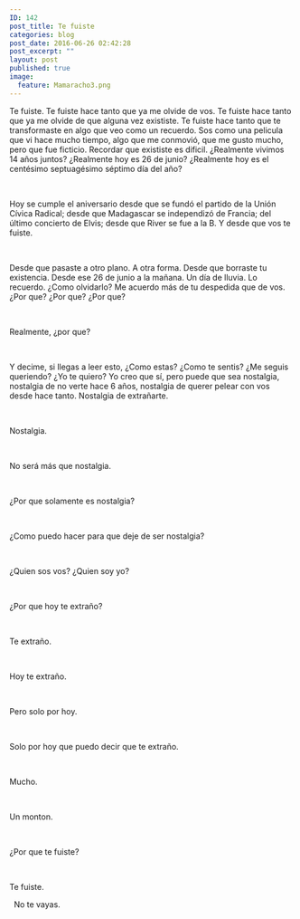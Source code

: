```yaml
---
ID: 142
post_title: Te fuiste
categories: blog
post_date: 2016-06-26 02:42:28
post_excerpt: ""
layout: post
published: true
image:
  feature: Mamaracho3.png
---
```

<span style="font-weight: 400;">Te fuiste. Te fuiste hace tanto que ya me olvide de vos. Te fuiste hace tanto que ya me olvide de que alguna vez exististe. Te fuiste hace tanto que te transformaste en algo que veo como un recuerdo. Sos como una pelicula que vi hace mucho tiempo, algo que me conmovió, que me gusto mucho, pero que fue ficticio. Recordar que exististe es dificil. ¿Realmente vivimos 14 años juntos? ¿Realmente hoy es 26 de junio? ¿Realmente hoy es el centésimo septuagésimo séptimo día del año?</span>

&nbsp;

<span style="font-weight: 400;">Hoy se cumple el aniversario desde que se fundó el partido de la Unión Cívica Radical; desde que Madagascar se independizó de Francia; del último concierto de Elvis; desde que River se fue a la B. Y desde que vos te fuiste.</span>

&nbsp;

<span style="font-weight: 400;">Desde que pasaste a otro plano. A otra forma. Desde que borraste tu existencia. Desde ese 26 de junio a la mañana. Un día de lluvia. Lo recuerdo. ¿Como olvidarlo? Me acuerdo más de tu despedida que de vos. ¿Por que? ¿Por que? ¿Por que?</span>

&nbsp;

<span style="font-weight: 400;">Realmente, ¿por que?</span>

&nbsp;

<span style="font-weight: 400;">Y decime, si llegas a leer esto, ¿Como estas? ¿Como te sentis? ¿Me seguis queriendo? ¿Yo te quiero? Yo creo que sí, pero puede que sea nostalgia, nostalgia de no verte hace 6 años, nostalgia de querer pelear con vos desde hace tanto. Nostalgia de extrañarte.</span>

&nbsp;

<span style="font-weight: 400;">Nostalgia.</span>

&nbsp;

<span style="font-weight: 400;">No será más que nostalgia.</span>

&nbsp;

<span style="font-weight: 400;">¿Por que solamente es nostalgia?</span>

&nbsp;

<span style="font-weight: 400;">¿Como puedo hacer para que deje de ser nostalgia?</span>

&nbsp;

<span style="font-weight: 400;">¿Quien sos vos? ¿Quien soy yo?</span>

&nbsp;

<span style="font-weight: 400;">¿Por que hoy te extraño?</span>

&nbsp;

<span style="font-weight: 400;">Te extraño.</span>

&nbsp;

<span style="font-weight: 400;">Hoy te extraño.</span>

&nbsp;

Pero solo por hoy.

&nbsp;

Solo por hoy que puedo decir que te extraño.

&nbsp;

<span style="font-weight: 400;">Mucho.</span>

&nbsp;

<span style="font-weight: 400;">Un monton.</span>

&nbsp;

<span style="font-weight: 400;">¿Por que te fuiste?</span>

&nbsp;

<span style="font-weight: 400;">Te fuiste.</span>

&nbsp;
<span style="font-weight: 400;">No te vayas.</span>